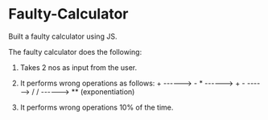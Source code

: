 # Faulty-Calculator
Built a faulty calculator using JS.

The faulty calculator does the following:
1) Takes 2 nos as input from the user.
2) It performs wrong operations as follows:
        + ------> -
        * ------> +
        - ------> /
        / ------> ** (exponentiation)

3) It performs wrong operations 10% of the time.

